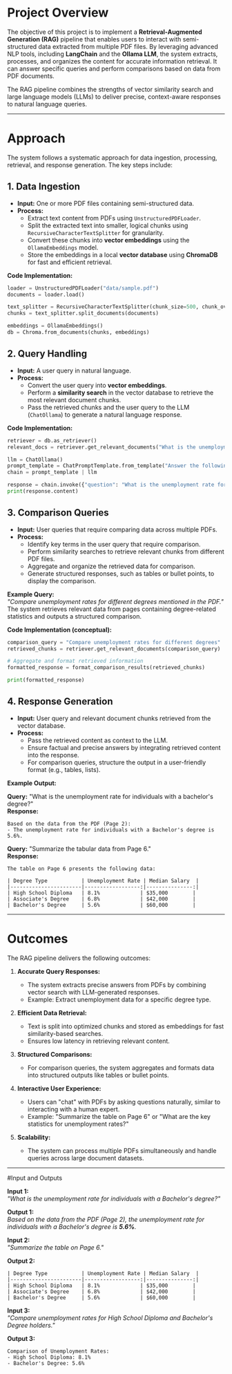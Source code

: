 # Project Overview

The objective of this project is to implement a **Retrieval-Augmented Generation (RAG)** pipeline that enables users to interact with semi-structured data extracted from multiple PDF files. By leveraging advanced NLP tools, including **LangChain** and the **Ollama LLM**, the system extracts, processes, and organizes the content for accurate information retrieval. It can answer specific queries and perform comparisons based on data from PDF documents.

The RAG pipeline combines the strengths of vector similarity search and large language models (LLMs) to deliver precise, context-aware responses to natural language queries.

---

# Approach

The system follows a systematic approach for data ingestion, processing, retrieval, and response generation. The key steps include:

## 1. **Data Ingestion**
   - **Input:** One or more PDF files containing semi-structured data.
   - **Process:**
     - Extract text content from PDFs using `UnstructuredPDFLoader`.
     - Split the extracted text into smaller, logical chunks using `RecursiveCharacterTextSplitter` for granularity.
     - Convert these chunks into **vector embeddings** using the `OllamaEmbeddings` model.
     - Store the embeddings in a local **vector database** using **ChromaDB** for fast and efficient retrieval.

   **Code Implementation:**
   ```python
   loader = UnstructuredPDFLoader("data/sample.pdf")
   documents = loader.load()
   
   text_splitter = RecursiveCharacterTextSplitter(chunk_size=500, chunk_overlap=50)
   chunks = text_splitter.split_documents(documents)

   embeddings = OllamaEmbeddings()
   db = Chroma.from_documents(chunks, embeddings)
   ```

## 2. **Query Handling**
   - **Input:** A user query in natural language.
   - **Process:**
     - Convert the user query into **vector embeddings**.
     - Perform a **similarity search** in the vector database to retrieve the most relevant document chunks.
     - Pass the retrieved chunks and the user query to the LLM (`ChatOllama`) to generate a natural language response.

   **Code Implementation:**
   ```python
   retriever = db.as_retriever()
   relevant_docs = retriever.get_relevant_documents("What is the unemployment rate for degree holders?")

   llm = ChatOllama()
   prompt_template = ChatPromptTemplate.from_template("Answer the following: {question}")
   chain = prompt_template | llm

   response = chain.invoke({"question": "What is the unemployment rate for degree holders?"})
   print(response.content)
   ```

## 3. **Comparison Queries**
   - **Input:** User queries that require comparing data across multiple PDFs.
   - **Process:**
     - Identify key terms in the user query that require comparison.
     - Perform similarity searches to retrieve relevant chunks from different PDF files.
     - Aggregate and organize the retrieved data for comparison.
     - Generate structured responses, such as tables or bullet points, to display the comparison.

   **Example Query:**  
   _"Compare unemployment rates for different degrees mentioned in the PDF."_  
   The system retrieves relevant data from pages containing degree-related statistics and outputs a structured comparison.

   **Code Implementation (conceptual):**
   ```python
   comparison_query = "Compare unemployment rates for different degrees"
   retrieved_chunks = retriever.get_relevant_documents(comparison_query)

   # Aggregate and format retrieved information
   formatted_response = format_comparison_results(retrieved_chunks)

   print(formatted_response)
   ```

## 4. **Response Generation**
   - **Input:** User query and relevant document chunks retrieved from the vector database.
   - **Process:**
     - Pass the retrieved content as context to the LLM.
     - Ensure factual and precise answers by integrating retrieved content into the response.
     - For comparison queries, structure the output in a user-friendly format (e.g., tables, lists).

   **Example Output:**

   **Query:** "What is the unemployment rate for individuals with a bachelor's degree?"  
   **Response:**
   ```
   Based on the data from the PDF (Page 2):
   - The unemployment rate for individuals with a Bachelor's degree is 5.6%.
   ```

   **Query:** "Summarize the tabular data from Page 6."  
   **Response:**
   ```
   The table on Page 6 presents the following data:

   | Degree Type           | Unemployment Rate | Median Salary  |
   |-----------------------|------------------:|---------------:|
   | High School Diploma   | 8.1%             | $35,000        |
   | Associate's Degree    | 6.8%             | $42,000        |
   | Bachelor's Degree     | 5.6%             | $60,000        |
   ```

---

# Outcomes

The RAG pipeline delivers the following outcomes:

1. **Accurate Query Responses:**
   - The system extracts precise answers from PDFs by combining vector search with LLM-generated responses.
   - Example: Extract unemployment data for a specific degree type.

2. **Efficient Data Retrieval:**
   - Text is split into optimized chunks and stored as embeddings for fast similarity-based searches.
   - Ensures low latency in retrieving relevant content.

3. **Structured Comparisons:**
   - For comparison queries, the system aggregates and formats data into structured outputs like tables or bullet points.

4. **Interactive User Experience:**
   - Users can "chat" with PDFs by asking questions naturally, similar to interacting with a human expert.
   - Example: "Summarize the table on Page 6" or "What are the key statistics for unemployment rates?"

5. **Scalability:**
   - The system can process multiple PDFs simultaneously and handle queries across large document datasets.

---

#Input and Outputs

**Input 1:**  
_"What is the unemployment rate for individuals with a Bachelor's degree?"_

**Output 1:**  
_Based on the data from the PDF (Page 2), the unemployment rate for individuals with a Bachelor's degree is **5.6%**._

**Input 2:**  
_"Summarize the table on Page 6."_

**Output 2:**  
```
| Degree Type           | Unemployment Rate | Median Salary  |
|-----------------------|------------------:|---------------:|
| High School Diploma   | 8.1%             | $35,000        |
| Associate's Degree    | 6.8%             | $42,000        |
| Bachelor's Degree     | 5.6%             | $60,000        |
```

**Input 3:**  
_"Compare unemployment rates for High School Diploma and Bachelor's Degree holders."_

**Output 3:**  
```
Comparison of Unemployment Rates:
- High School Diploma: 8.1%
- Bachelor's Degree: 5.6%
```
